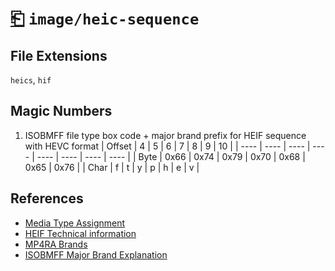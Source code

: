 # [⎗](../README.md) `image/heic-sequence`

## File Extensions

`heics`, `hif`

## Magic Numbers

1. ISOBMFF file type box code + major brand prefix for HEIF sequence with HEVC format
   | Offset | 4 | 5 | 6 | 7 | 8 | 9 | 10 |
   | ---- | ---- | ---- | ---- | ---- | ---- | ---- | ---- |
   | Byte | 0x66 | 0x74 | 0x79 | 0x70 | 0x68 | 0x65 | 0x76 |
   | Char | f | t | y | p | h | e | v |

## References

- [Media Type Assignment](https://www.iana.org/assignments/media-types/image/heic-sequence)
- [HEIF Technical information](https://nokiatech.github.io/heif/technical.html)
- [MP4RA Brands](https://mp4ra.org/registered-types/brands)
- [ISOBMFF Major Brand Explanation](https://www.ftyps.com/what.html)
